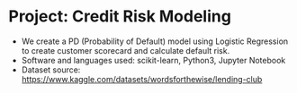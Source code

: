 # Project: Credit Risk Modeling

- We create a PD (Probability of Default) model using Logistic Regression to create customer scorecard and calculate default risk.
- Software and languages used: scikit-learn, Python3, Jupyter Notebook
- Dataset source: https://www.kaggle.com/datasets/wordsforthewise/lending-club
